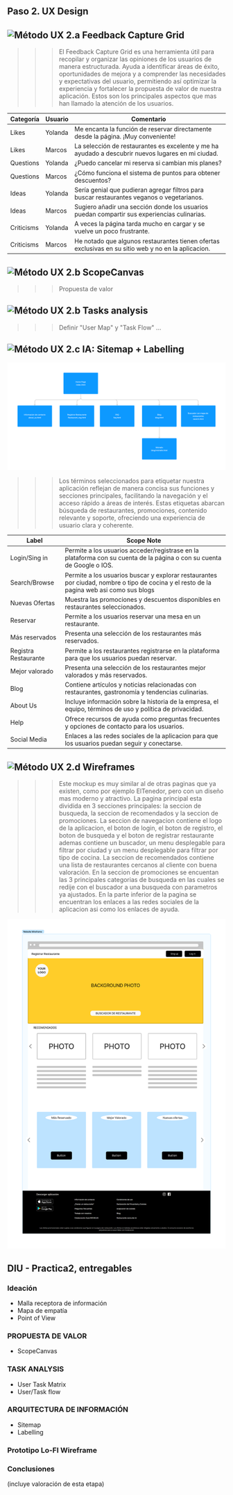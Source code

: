 ## Paso 2. UX Design  


![Método UX](../img/feedback-capture-grid.png) 2.a Feedback Capture Grid
----

>>> El Feedback Capture Grid es una herramienta útil para recopilar y organizar las opiniones de los usuarios de manera estructurada. Ayuda a identificar áreas de éxito, oportunidades de mejora y a comprender las necesidades y expectativas del usuario, permitiendo así optimizar la experiencia y fortalecer la propuesta de valor de nuestra aplicación. Estos son los principales aspectos que mas han llamado la atención de los usuarios.

| Categoría    | Usuario         | Comentario                                                                                         |
|--------------|-----------------|----------------------------------------------------------------------------------------------------|
| Likes        | Yolanda         | Me encanta la función de reservar directamente desde la página. ¡Muy conveniente!                   |
| Likes        | Marcos        | La selección de restaurantes es excelente y me ha ayudado a descubrir nuevos lugares en mi ciudad.  |
| Questions    | Yolanda          | ¿Puedo cancelar mi reserva si cambian mis planes?                                                 |
| Questions    | Marcos           | ¿Cómo funciona el sistema de puntos para obtener descuentos?                                      |
| Ideas        | Yolanda          | Sería genial que pudieran agregar filtros para buscar restaurantes veganos o vegetarianos.         |
| Ideas        | Marcos           | Sugiero añadir una sección donde los usuarios puedan compartir sus experiencias culinarias.        |
| Criticisms   | Yolanda         | A veces la página tarda mucho en cargar y se vuelve un poco frustrante.                            |
| Criticisms   | Marcos          | He notado que algunos restaurantes tienen ofertas exclusivas en su sitio web y no en la aplicacion.      |

![Método UX](../img/ScopeCanvas.png) 2.b ScopeCanvas
----
>>> Propuesta de valor 

![Método UX](../img/Sitemap.png) 2.b Tasks analysis 
-----

>>> Definir "User Map" y "Task Flow" ... 


![Método UX](../img/labelling.png) 2.c IA: Sitemap + Labelling 
----

![Método UX](../img/Website_Flowchart_Template.png)

>>> Los términos seleccionados para etiquetar nuestra aplicación reflejan de manera concisa sus funciones y secciones principales, facilitando la navegación y el acceso rápido a áreas de interés. Estas etiquetas abarcan búsqueda de restaurantes, promociones, contenido relevante y soporte, ofreciendo una experiencia de usuario clara y coherente.

| Label                     | Scope Note                                                                                          |
|---------------------------|----------------------------------------------------------------------------------------------------|
| Login/Sing in             | Permite a los usuarios acceder/registrase en la plataforma con su cuenta de la página o con su cuenta de Google o IOS. |
| Search/Browse             | Permite a los usuarios buscar y explorar restaurantes por ciudad, nombre o tipo de cocina y el resto de la pagina web asi como sus blogs         |
| Nuevas Ofertas            | Muestra las promociones y descuentos disponibles en restaurantes seleccionados.                    |
| Reservar                  | Permite a los usuarios reservar una mesa en un restaurante.                                        |
| Más reservados            | Presenta una selección de los restaurantes más reservados.                                         |
| Registra Restaurante      | Permite a los restaurantes registrarse en la plataforma para que los usuarios puedan reservar.     |
| Mejor valorado            | Presenta una selección de los restaurantes mejor valorados y más reservados.                       |
| Blog                      | Contiene artículos y noticias relacionadas con restaurantes, gastronomía y tendencias culinarias.  |
| About Us                  | Incluye información sobre la historia de la empresa, el equipo, términos de uso y política de privacidad. |
| Help                      | Ofrece recursos de ayuda como preguntas frecuentes y opciones de contacto para los usuarios.       |
| Social Media              | Enlaces a las redes sociales de la aplicacion para que los usuarios puedan seguir y conectarse.          |

![Método UX](../img/Wireframes.png) 2.d Wireframes
-----

>>> Este mockup es muy similar al de otras paginas que ya existen, como por ejemplo ElTenedor, pero con un diseño mas moderno y atractivo. La pagina principal esta dividida en 3 secciones principales: la seccion de busqueda, la seccion de recomendados y la seccion de promociones. La seccion de navegacion contiene el logo de la aplicacion, el boton de login, el boton de registro, el boton de busqueda y el boton de registrar restaurante ademas contiene un buscador, un menu desplegable para filtrar por ciudad y un menu desplegable para filtrar por tipo de cocina. La seccion de recomendados contiene una lista de restaurantes cercanos al cliente con buena valoración. En la seccion de promociones se encuentan las 3 principales categorias de busqueda en las cuales se redije con el buscador a una busqueda con parametros ya ajustados. En la parte inferior de la pagina se encuentran los enlaces a las redes sociales de la aplicacion asi como los enlaces de ayuda.

![Método UX](../img/Website_Mockup.png)

## DIU - Practica2, entregables

### Ideación 
* Malla receptora de información 
* Mapa de empatía
* Point of View 


### PROPUESTA DE VALOR
* ScopeCanvas


### TASK ANALYSIS

* User Task Matrix 
* User/Task flow


### ARQUITECTURA DE INFORMACIÓN

* Sitemap 
* Labelling 


### Prototipo Lo-FI Wireframe 


### Conclusiones  
(incluye valoración de esta etapa)

